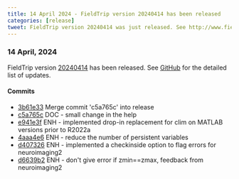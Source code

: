 ```yaml
---
title: 14 April 2024 - FieldTrip version 20240414 has been released
categories: [release]
tweet: FieldTrip version 20240414 was just released. See http://www.fieldtriptoolbox.org/#14-april-2024
---
```


### 14 April, 2024

FieldTrip version [20240414](http://github.com/fieldtrip/fieldtrip/releases/tag/20240414) has been released.
See [GitHub](https://github.com/fieldtrip/fieldtrip/compare/20240405...20240414) for the detailed list of updates.

#### Commits

- [3b61e33](http://github.com/fieldtrip/fieldtrip/commit/3b61e33) Merge commit 'c5a765c' into release
- [c5a765c](http://github.com/fieldtrip/fieldtrip/commit/c5a765c) DOC - small change in the help
- [e941e3f](http://github.com/fieldtrip/fieldtrip/commit/e941e3f) ENH - implemented drop-in replacement for clim on MATLAB versions prior to R2022a
- [4aaa4e6](http://github.com/fieldtrip/fieldtrip/commit/4aaa4e6) ENH - reduce the number of persistent variables
- [d407326](http://github.com/fieldtrip/fieldtrip/commit/d407326) ENH - implemented a checkinside option to flag errors for neuroimaging2
- [d6639b2](http://github.com/fieldtrip/fieldtrip/commit/d6639b2) ENH - don't give error if zmin==zmax, feedback from neuroimaging2

